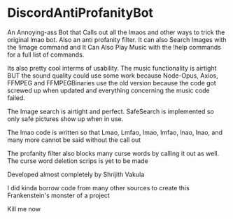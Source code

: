 # DiscordAntiProfanityBot
An Annoying-ass Bot that Calls out all the lmaos and other ways to trick the original lmao bot. Also an anti profanity filter.
It can also Search Images with the !image command and It Can Also Play Music with the !help commands for a full list of commands.

Its also pretty cool interms of usability. The music functionality is airtight BUT the sound quality could use some work because Node-Opus, Axios, FFMPEG and FFMPEGBinaries use the old version because the code got screwed up when updated and everything concerning the music code failed.

The Image search is airtight and perfect. SafeSearch is implemented so only safe pictures show up when in use.

The lmao code is written so that Lmao, Lmfao, Imao, Imfao, lnao, Inao, and many more cannot be said without the call out

The profanity filter also blocks many curse words by calling it out as well. The curse word deletion scrips is yet to be made


Developed almost completely by Shrijith Vakula

I did kinda borrow code from many other sources to create this Frankenstein's monster of a project












Kill me now
